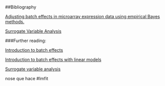 
##Bibliography

[Adjusting batch effects in microarray expression data using empirical Bayes methods.](http://biostatistics.oxfordjournals.org/content/8/1/118.abstract)

[Surrogate Variable Analysis](http://www.pnas.org/content/105/48/18718.full])

###Further reading:

[Introduction to batch effects](http://www.nature.com/nrg/journal/v11/n10/abs/nrg2825.html)

[Introduction to batch effects with linear models](http://biostatistics.oxfordjournals.org/content/8/1/118.abstract)

[Surrogate variable analysis](http://journals.plos.org/plosgenetics/article?id=10.1371/journal.pgen.0030161)

nose que hace #lmfit
